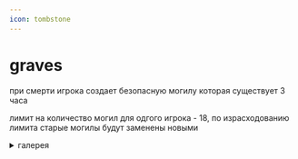 ```yaml
---
icon: tombstone
---
```


# graves

при смерти игрока создает безопасную могилу которая существует 3 часа

лимит на количество могил для одгого игрока - 18, по израсходованию лимита старые могилы будут заменены новыми

<details>

<summary>галерея</summary>

![](<../.gitbook/assets/image (4).png>)

![](<../.gitbook/assets/image (1) (1).png>)

</details>
